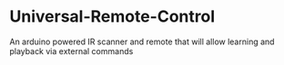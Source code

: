 # Universal-Remote-Control
An arduino powered IR scanner and remote that will allow learning and playback via external commands
